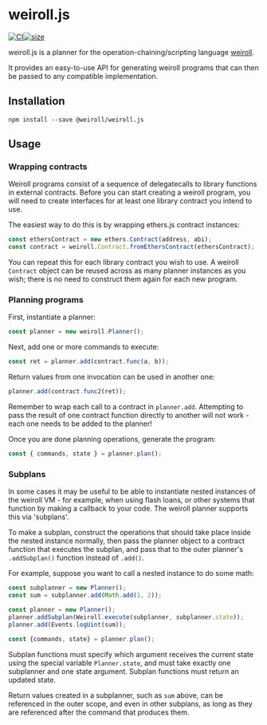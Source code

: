 # weiroll.js

[![CI](https://github.com/weiroll/weiroll.js/actions/workflows/main.yml/badge.svg)](https://github.com/weiroll/weiroll.js/actions/workflows/main.yml)[![size](https://github.com/weiroll/weiroll.js/actions/workflows/size.yml/badge.svg)](https://github.com/weiroll/weiroll.js/actions/workflows/size.yml)

weiroll.js is a planner for the operation-chaining/scripting language [weiroll](https://github.com/weiroll/weiroll).

It provides an easy-to-use API for generating weiroll programs that can then be passed to any compatible implementation.

## Installation

```
npm install --save @weiroll/weiroll.js
```

## Usage

### Wrapping contracts

Weiroll programs consist of a sequence of delegatecalls to library functions in external contracts. Before you can start creating a weiroll program, you will need to create interfaces for at least one library contract you intend to use.

The easiest way to do this is by wrapping ethers.js contract instances:

```javascript
const ethersContract = new ethers.Contract(address, abi);
const contract = weiroll.Contract.fromEthersContract(ethersContract);
```

You can repeat this for each library contract you wish to use. A weiroll `Contract` object can be reused across as many planner instances as you wish; there is no need to construct them again for each new program.

### Planning programs

First, instantiate a planner:

```javascript
const planner = new weiroll.Planner();
```

Next, add one or more commands to execute:

```javascript
const ret = planner.add(contract.func(a, b));
```

Return values from one invocation can be used in another one:

```javascript
planner.add(contract.func2(ret));
```

Remember to wrap each call to a contract in `planner.add`. Attempting to pass the result of one contract function directly to another will not work - each one needs to be added to the planner!

Once you are done planning operations, generate the program:

```javascript
const { commands, state } = planner.plan();
```

### Subplans
In some cases it may be useful to be able to instantiate nested instances of the weiroll VM - for example, when using flash loans, or other systems that function by making a callback to your code. The weiroll planner supports this via 'subplans'.

To make a subplan, construct the operations that should take place inside the nested instance normally, then pass the planner object to a contract function that executes the subplan, and pass that to the outer planner's `.addSubplan()` function instead of `.add()`.

For example, suppose you want to call a nested instance to do some math:

```javascript
const subplanner = new Planner();
const sum = subplanner.add(Math.add(1, 2));

const planner = new Planner();
planner.addSubplan(Weiroll.execute(subplanner, subplanner.state));
planner.add(Events.logUint(sum));

const {commands, state} = planner.plan();
```

Subplan functions must specify which argument receives the current state using the special variable `Planner.state`, and must take exactly one subplanner and one state argument. Subplan functions must return an updated state.

Return values created in a subplanner, such as `sum` above, can be referenced in the outer scope, and even in other subplans, as long as they are referenced after the command that produces them.
